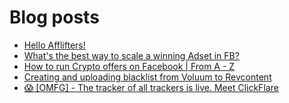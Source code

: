 # Blog posts
<!-- BLOG-POST-LIST:START -->
- [Hello Afflifters!](https://afflift.com/f/threads/hello-afflifters.10017/)
- [What&#39;s the best way to scale a winning Adset in FB?](https://afflift.com/f/threads/whats-the-best-way-to-scale-a-winning-adset-in-fb.10016/)
- [How to run Crypto offers on Facebook | From A - Z](https://afflift.com/f/threads/how-to-run-crypto-offers-on-facebook-from-a-z.10018/)
- [Creating and uploading blacklist from Voluum to Revcontent](https://afflift.com/f/threads/creating-and-uploading-blacklist-from-voluum-to-revcontent.10004/)
- [😱 [OMFG] - The tracker of all trackers is live. Meet ClickFlare](https://afflift.com/f/threads/%F0%9F%98%B1-omfg-the-tracker-of-all-trackers-is-live-meet-clickflare.9851/)
<!-- BLOG-POST-LIST:END -->
